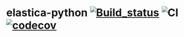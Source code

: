 # elastica-python [![Build_status](https://travis-ci.com/gazzolalab/elastica-python.svg?token=bhmh1TG9yLmXa4ZM4ZgQ&branch=master)](https://travis-ci.com/gazzolalab) ![CI](https://github.com/GazzolaLab/elastica-python/workflows/CI/badge.svg)[![codecov](https://codecov.io/gh/gazzolalab/elastica-python/branch/master/graph/badge.svg?token=O8nBw9I5vr)](https://codecov.io/gh/gazzolalab/elastica-python)


